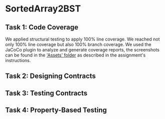 # SortedArray2BST
## Task 1: Code Coverage
We applied structural testing to apply 100% line coverage.
We reached not only 100% line coverage but also 100% branch coverage.
We used the JaCoCo plugin to analyze and generate coverage reports, the screenshots can be found in the ['Assets' folder](./Assets) as described in the assignment's instructions.

## Task 2: Designing Contracts

## Task 3: Testing Contracts

## Task 4: Property-Based Testing